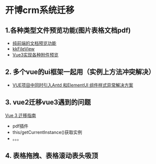 # 开博crm系统迁移

## 1.各种类型文件预览功能(图片表格文档pdf)

- [纯前端的文档预览功能](https://blog.csdn.net/wybaby168/article/details/122842866)
- [kkFileView](https://gitee.com/kekingcn/file-online-preview?_from=gitee_search#https://gitee.com/link?target=https%3A%2F%2Fkkview.cn%2Fzh-cn%2Fdocs%2Fhome.html)
- [Vue3实现各种附件预览](https://juejin.cn/post/6995856687106261000#heading-3)

## 2. 多个vue的ui框架一起用（实例上方法冲突解决）

- [VUE项目中同时引入Antd 和ElementUI 组件样式异常解决方案](https://blog.csdn.net/weixin_48181168/article/details/121904867)

## 3. vue2迁移vue3遇到的问题

[Vue 3 迁移指南](https://v3-migration.vuejs.org/zh/)

- pdf插件
- this/getCurrentInstance()获取实例
- 。。。

## 4. 表格拖拽、表格滚动表头吸顶
